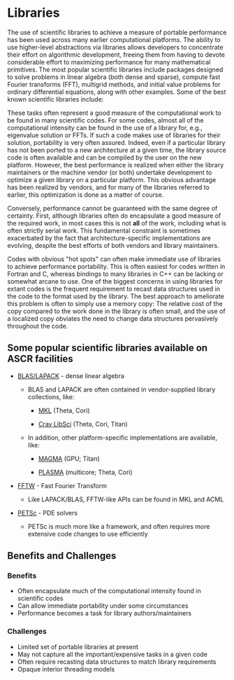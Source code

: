 # Libraries


The use of scientific libraries to achieve a measure of portable performance 
has been used across many earlier computational platforms. 
The ability to use higher-level abstractions via libraries allows developers to 
concentrate their effort on algorithmic development, freeing them from having to 
devote considerable effort to maximizing performance for many mathematical primitives. The most popular scientific libraries include 
packages designed to solve problems in linear algebra (both dense and sparse), compute fast Fourier transforms (FFT), multigrid 
methods, and initial value problems for ordinary differential 
equations, along with other examples. Some of the best known scientific libraries include:

These tasks often represent a good measure of the computational work to be found in many scientific 
codes. For some codes, almost all of the computational intensity can be found in the use of a
library for, e.g., eigenvalue solution or FFTs. If such a code makes use of libraries for their solution, 
portability is very often assured. Indeed, even if a particular library has not been ported to a new
architecture at a given time, the library source code is often available and can be compiled by the
user on the new platform. However, the best performance is realized when either the library maintainers or
the machine vendor (or both) undertake development to optimize a given library on a particular platform. 
This obvious advantage has been realized by vendors, and for many of the libraries referred to earlier, this 
optimization is done as a matter of course.

Conversely, performance cannot be guaranteed with the same degree of certainty. First, although libraries often 
do encapsulate a good measure of the required work, in most cases this is not **all** of the work, including 
what is often strictly serial work. This fundamental constraint is sometimes exacerbated by the
fact that architecture-specific implementations are evolving, despite the best efforts of both vendors and
library maintainers. 

Codes with obvious "hot spots" can often make immediate use of libraries to achieve performance portability. 
This is often easiest for codes written in Fortran and C, whereas bindings to many libraries in C++ can 
be lacking or somewhat arcane to use. One of the biggest concerns in using libraries for extant codes is 
the frequent requirement to recast data structures used in the code to the format used by the library. 
The best approach to ameliorate this problem is often to simply use a memory copy: The relative cost of the 
copy compared to the work done in the library is often small, and the use of a localized copy obviates the
need to change data structures pervasively throughout the code.  

## Some popular scientific libraries available on ASCR facilities

* [BLAS/LAPACK](http://www.netlib.org/lapack/) - dense linear algebra

    * BLAS and LAPACK are often contained in vendor-supplied library collections, like:

        * [MKL](https://software.intel.com/en-us/articles/intel-math-kernel-library-documentation) (Theta, Cori)

        * [Cray LibSci](http://docs.cray.com/cgi-bin/craydoc.cgi?mode=View;id=S-2396-610;idx=books_search;this_sort=title;q=;type=books;title=Cray%20Application%20Developer%27s%20Environment%20User%27s%20Guide) (Theta, Cori, Titan) 

    * In addition, other platform-specific implementations are available, like:

        * [MAGMA](http://icl.cs.utk.edu/magma/) (GPU; Titan)

        * [PLASMA](http://icl.cs.utk.edu/projectsfiles/plasma/html/) (multicore; Theta, Cori)

* [FFTW](http://www.fftw.org/) - Fast Fourier Transform

    - Like LAPACK/BLAS, FFTW-like APIs can be found in MKL and ACML

* [PETSc](https://www.mcs.anl.gov/petsc/) - PDE solvers

    - PETSc is much more like a framework, and often requires more extensive code changes to use efficiently 


## Benefits and Challenges

### Benefits

* Often encapsulate much of the computational intensity found in scientific codes
* Can allow immediate portability under some circumstances
* Performance becomes a task for library authors/maintainers

### Challenges

* Limited set of portable libraries at present
* May not capture all the important/expensive tasks in a given code
* Often require recasting data structures to match library requirements
* Opaque interior threading models


